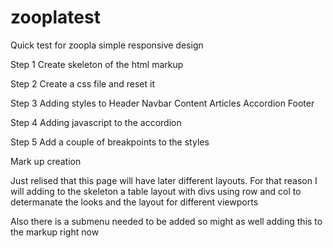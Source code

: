 # zooplatest
Quick test for zoopla simple responsive design

Step 1 
 Create skeleton of the html markup
 
Step 2 
  Create a css file and reset it
  
Step 3 
  Adding styles to 
    Header
    Navbar
    Content
      Articles
      Accordion
    Footer
    
Step 4
  Adding javascript to the accordion

Step 5 
  Add a couple of breakpoints to the styles

Mark up creation

Just relised that this page will have later different layouts.
For that reason I will adding to the skeleton a table layout with divs using row and col to determanate the 
looks and the layout for different viewports


Also there is a submenu needed to be added so might as well adding this to the markup right now

  
  
